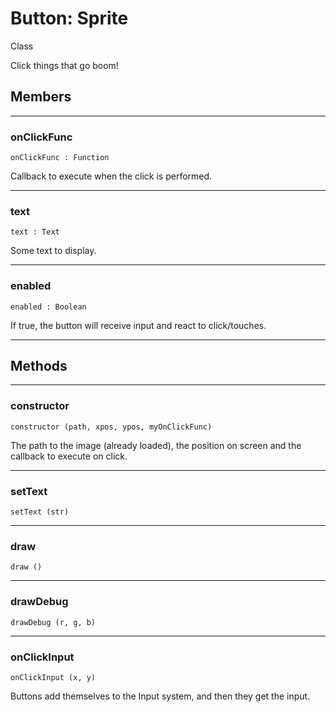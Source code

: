# <i class="fa fa-book"></i> Button: Sprite

<span class="label label-info">Class</span>

Click things that go boom!

## Members

---

### onClickFunc

    onClickFunc : Function

Callback to execute when the click is performed.

---

### text

    text : Text

Some text to display.

---

### enabled

    enabled : Boolean

If true, the button will receive input and react to click/touches.    
    
---

## Methods

---

### constructor

    constructor (path, xpos, ypos, myOnClickFunc)

The path to the image (already loaded), the position on screen and the callback to execute on click.
    
---

### setText

    setText (str)

---

### draw

    draw ()

---

### drawDebug

    drawDebug (r, g, b)

---

### onClickInput

    onClickInput (x, y)

Buttons add themselves to the Input system, and then they get the input.
